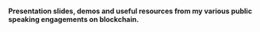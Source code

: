 #### Presentation slides, demos and useful resources from my various public speaking engagements on blockchain.
